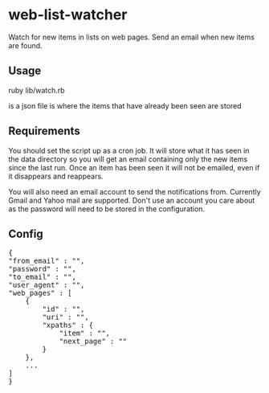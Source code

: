 web-list-watcher
================

Watch for new items in lists on web pages. Send an email when new items are found.

Usage
-----

ruby lib/watch.rb <config file> <data directory>

<config file> is a json file
<data directory> is where the items that have already been seen are stored

Requirements
------------

You should set the script up as a cron job. It will store what it has seen in the data directory so you will get an
email containing only the new items since the last run. Once an item has been seen it will not be emailed, even if it
disappears and reappears.

You will also need an email account to send the notifications from. Currently Gmail and Yahoo mail are supported.
Don't use an account you care about as the password will need to be stored in the configuration.

Config
------
<pre>
{
"from_email" : "<email to send notifications from (must be gmail.com or yahoo.com>",
"password" : "<password for that account>",
"to_email" : "<email to send notification to>",
"user_agent" : "<user agent to use when loading web pages>",
"web_pages" : [
	{
		"id" : "<an id for this set of pages>",
		"uri" : "<uri to start looking from>",
		"xpaths" : {
			"item" : "<an xpath that extracts the hrefs of the items you are interested in>",
			"next_page" : "<an xpath that extracts the hrefs of the next page of items>"
		}
	},
	...
]
}
</pre>